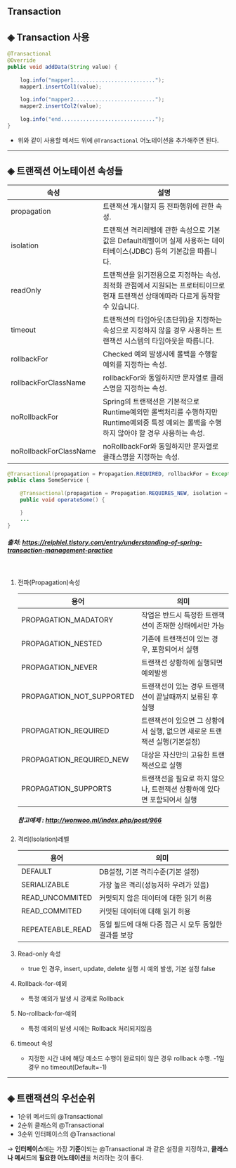 
Transaction
-----------

## ◈ Transaction 사용

```java
@Transactional
@Override
public void addData(String value) {
    
    log.info("mapper1..........................");
    mapper1.insertCol1(value);
    
    log.info("mapper2..........................");
    mapper2.insertCol2(value);
    
    log.info("end..............................");
}
```
* 위와 같이 사용할 메서드 위에 ```@Transactional``` 어노테이션을 추가해주면 된다. 

<hr>

## ◈ 트랜잭션 어노테이션 속성들

|속성                   | 설명	 
|-----------------------|----------------------
|propagation            |트랜잭션 개시할지 등 전파행위에 관한 속성. 
|isolation              |트랜잭션 격리레벨에 관한 속성으로 기본값은 Default레벨이며 실제 사용하는 데이터베이스(JDBC) 등의 기본값을 따릅니다. 
|readOnly               |트랜잭션을 읽기전용으로 지정하는 속성. 최적화 관점에서 지원되는 프로터티이므로 현재 트랜잭션 상태에따라 다르게 동작할 수 있습니다. 
|timeout                |트랜잭션의 타임아웃(초단위)을 지정하는 속성으로 지정하지 않을 경우 사용하는 트랜잭션 시스템의 타임아웃을 따릅니다. 
|rollbackFor           |Checked 예외 발생시에 롤백을 수행할 예외를 지정하는 속성.   
|rollbackForClassName   |rollbackFor와 동일하지만 문자열로 클래스명을 지정하는 속성.    
|noRollbackFor          |Spring의 트랜잭션은 기본적으로 Runtime예외만 롤백처리를 수행하지만 Runtime예외중 특정 예외는 롤백을 수행하지 않아야 할 경우 사용하는 속성.   
|noRollbackForClassName |noRollbackFor와 동일하지만 문자열로 클래스명을 지정하는 속성.

```java
@Transactional(propagation = Propagation.REQUIRED, rollbackFor = Exception.class) 
public class SomeService { 
    
    @Transactional(propagation = Propagation.REQUIRES_NEW, isolation = Isolation.DEFAULT, timeout = 10) 
    public void operateSome() {

    } 
    ... 
}
```
##### 출처: https://reiphiel.tistory.com/entry/understanding-of-spring-transaction-management-practice 

<br>

1. 전파(Propagation)속성   

    |용어                   | 의미	 
    |-----------------------|----------------------
    |PROPAGATION_MADATORY   | 작업은 반드시 특정한 트랜잭션이 존재한 상태에서만 가능 
    |PROPAGATION_NESTED     | 기존에 트랜잭션이 있는 경우, 포함되어서 실행
    |PROPAGATION_NEVER	    | 트랜잭션 상황하에 실행되면 예외발생
    |PROPAGATION_NOT_SUPPORTED | 트랜잭션이 있는 경우 트랜잭션이 끝날때까지 보류된 후 실행
    |PROPAGATION_REQUIRED   | 트랜잭션이 있으면 그 상황에서 실행, 없으면 새로운 트랜잭션 실행(기본설정)
    |PROPAGATION_REQUIRED_NEW | 대상은 자신만의 고유한 트랜잭션으로 실행
    |PROPAGATION_SUPPORTS   | 트랜잭션을 필요로 하지 않으나, 트랜잭션 상황하에 있다면 포함되어서 실행

    ##### 참고예제 : http://wonwoo.ml/index.php/post/966

2. 격리(Isolation)레벨

    |용어                  | 의미	 
    |----------------------|----------------------
    |DEFAULT               | DB설정, 기본 격리수준(기본 설정)
    |SERIALIZABLE          | 가장 높은 격리(성능저하 우려가 있음)
    |READ_UNCOMMITED       | 커밋되지 않은 데이터에 대한 읽기 허용
    |READ_COMMITED         | 커밋된 데이터에 대해 읽기 허용
    |REPEATEABLE_READ      | 동일 필드에 대해 다중 접근 시 모두 동일한 결과를 보장

3. Read-only 속성
    * true 인 경우, insert, update, delete 실행 시 예외 발생, 기본 설정 false

4. Rollback-for-예외
    * 특정 예외가 발생 시 강제로 Rollback

5. No-rollback-for-예외
    * 특정 예외의 발생 시에는 Rollback 처리되지않음

6. timeout 속성
    * 지정한 시간 내에 해당 메소드 수행이 완료되이 않은 경우 rollback 수행. -1일 경우 no timeout(Default=-1)


<hr>

## ◈ 트랜잭션의 우선순위

* 1순위 메서드의 @Transactional
* 2순위 클래스의 @Transactional
* 3순위  인터페이스의 @Transactional

→ **인터페이스**에는 가장 **기준**이되는 @Transactional 과 같은 설정을 지정하고, **클래스나 메서드**에 **필요한 어노테이션**을 처리하는 것이 좋다. 
